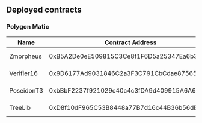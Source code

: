 
## Deployed contracts
### Polygon Matic

| Name | Contract Address | Status |
| ---- | ---- | --- |
| Zmorpheus| 0xB5A2De0eE509815C3Ce8f1F6D5a25347Ea6b3e24 | Not Yet |
|  Verifier16  |  0x9D6177Ad9031846C2a3F3C791CbCdae87565E962  | Not Yet |
|  PoseidonT3  |  0xbBbF2237f921029c40c4c3fDA9d409915A6A6606  | Not Yet |
| TreeLib|0xD8f10dF965C53B8448a77B7d16c44B36b56dE095 | Not Yet |